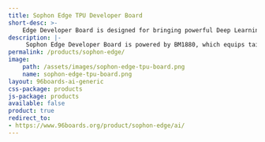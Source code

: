 ```yaml
---
title: Sophon Edge TPU Developer Board
short-desc: >-
    Edge Developer Board is designed for bringing powerful Deep Learning capability to various type of application through its quick prototype development.
description: |-
     Sophon Edge Developer Board is powered by BM1880, which equips tailored TPU supporting DNN/CNN/RNN/LSTM operations and models. The edge developer board is compatible with Linaro 96boards while supporting modules for Arduino and Raspberry Pi. Developers can leverage off-the-shelf modules and develop cutting edge DL/ML applications, like facial detection and recognition, facial expression analysis, object detection and recognition, vehicle license plate recognition, voiceprint recognition, etc.
permalink: /products/sophon-edge/
image:
    path: /assets/images/sophon-edge-tpu-board.png
    name: sophon-edge-tpu-board.png
layout: 96boards-ai-generic
css-package: products
js-package: products
available: false
product: true
redirect_to:
- https://www.96boards.org/product/sophon-edge/ai/
---
```


